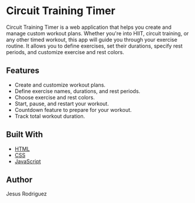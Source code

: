 # Circuit Training Timer

Circuit Training Timer is a web application that helps you create and manage custom workout plans. Whether you're into HIIT, circuit training, or any other timed workout, this app will guide you through your exercise routine. It allows you to define exercises, set their durations, specify rest periods, and customize exercise and rest colors.

## Features

- Create and customize workout plans.
- Define exercise names, durations, and rest periods.
- Choose exercise and rest colors.
- Start, pause, and restart your workout.
- Countdown feature to prepare for your workout.
- Track total workout duration.

## Built With

- [HTML](https://developer.mozilla.org/en-US/docs/Web/HTML)
- [CSS](https://developer.mozilla.org/en-US/docs/Web/CSS)
- [JavaScript](https://developer.mozilla.org/en-US/docs/Web/JavaScript)

## Author

Jesus Rodriguez


